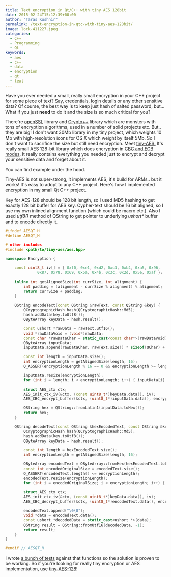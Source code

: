 ```yaml
---
title: Text encryption in Qt/C++ with tiny AES 128bit
date: 2015-02-24T15:12:39+00:00
author: "Taras Kushnir"
permalink: /text-encryption-in-qtc-with-tiny-aes-128bit/
image: lock-411227.jpeg
categories:
  - C++
  - Programming
  - Qt
keywords:
  - aes
  - c++
  - data
  - encryption
  - qt
  - text
---
```

Have you ever needed a small, really small encryption in your C++ project for some piece of text? Say, credentials, login details or any other sensitive data? Of course, the best way is to keep just hash of salted password, but... What if you just **need** to do it and the size is so much critical for you?

There're <a href="https://www.openssl.org/" target="_blank" rel="noopener">openSSL</a> library and <a href="http://www.cryptopp.com/" target="_blank" rel="noopener">Crypto++</a> library which are monsters with tons of encryption algorithms, used in a number of solid projects etc. But.. they are big! I don't want 30Mb library in my tiny project, which weights 10 Mb with high-resolution icons for OS X which weight by itself 5Mb. So I don't want to sacrifice the size but still need encryption. Meet <a href="https://github.com/kokke/tiny-AES128-C" target="_blank" rel="noopener">tiny-AES.</a> It's really small AES 128-bit library which does encryption in <a href="https://en.wikipedia.org/wiki/Block_cipher_modes_of_operation" target="_blank" rel="noopener">CBC and ECB modes</a>. It really contains everything you needed just to encrypt and decrypt your sensitive data and forget about it.

You can find example under the hood.

<!--more-->

Tiny-AES is not super-strong, it implements AES, it's build for ARMs.. but it works! It's easy to adopt to any C++ project. Here's how I implemented encryption in my small Qt C++ project.

Key for AES-128 should be 128 bit length, so I used MD5 hashing to get exactly 128 bit buffer for AES key. Cypher-text should be 16 bit aligned, so I use my own inlined alignment function (which could be macro etc.). Also I used _utf8()_ method of QString to get pointer to underlying _ushort*_ buffer and to encode directly it.

```cpp
#ifndef AESQT_H
#define AESQT_H

# other includes
#include <path/to/tiny-aes/aes.hpp>

namespace Encryption {

    const uint8_t iv[] = { 0xf0, 0xe1, 0xd2, 0xc3, 0xb4, 0xa5, 0x96, 
              0x87, 0x78, 0x69, 0x5a, 0x4b, 0x3c, 0x2d, 0x5e, 0xaf };

    inline int getAlignedSize(int currSize, int alignment) {
        int padding = (alignment - currSize % alignment) % alignment;
        return currSize + padding;
    }

    QString encodeText(const QString &rawText, const QString &key) {
        QCryptographicHash hash(QCryptographicHash::Md5);
        hash.addData(key.toUtf8());
        QByteArray keyData = hash.result();

        const ushort *rawData = rawText.utf16();
        void *rawDataVoid = (void*)rawData;
        const char *rawDataChar = static_cast<const char*>(rawDataVoid);
        QByteArray inputData;
        inputData.append(rawDataChar, rawText.size() * sizeof(QChar) + 1);

        const int length = inputData.size();
        int encryptionLength = getAlignedSize(length, 16);
        Q_ASSERT(encryptionLength % 16 == 0 && encryptionLength >= length);

        inputData.resize(encryptionLength);
        for (int i = length; i < encryptionLength; i++) { inputData[i] = 0; }

        struct AES_ctx ctx;
        AES_init_ctx_iv(&ctx, (const uint8_t*)keyData.data(), iv);
        AES_CBC_encrypt_buffer(&ctx, (uint8_t*)inputData.data(), encryptionLength);

        QString hex = QString::fromLatin1(inputData.toHex());
        return hex;
    }

    QString decodeText(const QString &hexEncodedText, const QString &key) {
        QCryptographicHash hash(QCryptographicHash::Md5);
        hash.addData(key.toUtf8());
        QByteArray keyData = hash.result();

        const int length = hexEncodedText.size();
        int encryptionLength = getAlignedSize(length, 16);

        QByteArray encodedText = QByteArray::fromHex(hexEncodedText.toLatin1());
        const int encodedOriginalSize = encodedText.size();
        Q_ASSERT(encodedText.length() <= encryptionLength);
        encodedText.resize(encryptionLength);
        for (int i = encodedOriginalSize; i < encryptionLength; i++) { encodedText[i] = 0; }

        struct AES_ctx ctx;
        AES_init_ctx_iv(&ctx, (const uint8_t*)keyData.data(), iv);
        AES_CBC_decrypt_buffer(&ctx, (uint8_t*)encodedText.data(), encryptionLength);

        encodedText.append("\0\0");
        void *data = encodedText.data();
        const ushort *decodedData = static_cast<ushort *>(data);
        QString result = QString::fromUtf16(decodedData, -1);
        return result;
    }
}

#endif // AESQT_H
```

I wrote <a href="https://github.com/ribtoks/xpiks/blob/master/src/xpiks-tests/xpiks-tests-core/encryption_tests.cpp" target="_blank">a bunch of tests</a> against that functions so the solution is proven to be working. So if you're looking for really tiny encryption or AES implementation, use <a href="https://github.com/kokke/tiny-AES128-C" target="_blank" rel="noopener">tiny-AES-128</a>!
